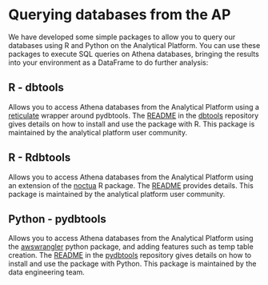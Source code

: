 # Querying databases from the AP

We have developed some simple packages to allow you to query our databases using R and Python on the Analytical Platform. You can use these packages to execute SQL queries on Athena databases, bringing the results into your environment as a DataFrame to do further analysis:

## R - dbtools

Allows you to access Athena databases from the Analytical Platform using a [reticulate](https://rstudio.github.io/reticulate/articles/package.html) wrapper around pydbtools. The [README](https://github.com/moj-analytical-services/dbtools/blob/master/README.md) in the [dbtools](https://github.com/moj-analytical-services/dbtools/) repository gives details on how to install and use the package with R. This package is maintained by the analytical platform user community.

## R - Rdbtools

Allows you to access Athena databases from the Analytical Platform using an extension of the [noctua](https://github.com/DyfanJones/noctua) R package. The [README](https://github.com/moj-analytical-services/Rdbtools) provides details. This package is maintained by the analytical platform user community.

## Python - pydbtools

Allows you to access Athena databases from the Analytical Platform using the [awswrangler](https://aws-sdk-pandas.readthedocs.io/en/stable/index.html#) python package, and adding features such as temp table creation. The [README](https://github.com/moj-analytical-services/pydbtools/blob/master/README.md) in the [pydbtools](https://github.com/moj-analytical-services/pydbtools/) repository gives details on how to install and use the package with Python. This package is maintained by the data engineering team.
